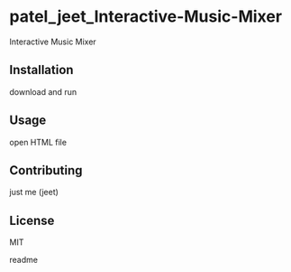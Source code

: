 # patel_jeet_Interactive-Music-Mixer

Interactive Music Mixer

## Installation
download and run

## Usage
open HTML file

## Contributing
just me (jeet)

## License
MIT

</content>
  <tabTrigger>readme</tabTrigger>
</snippet>
